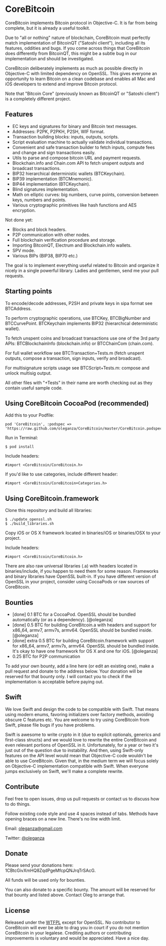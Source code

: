 CoreBitcoin
===========

CoreBitcoin implements Bitcoin protocol in Objective-C. It is far from being complete, but it is already a useful toolkit.

Due to "all or nothing" nature of blockchain, CoreBitcoin must perfectly match implementation of BitcoinQT ("Satoshi client"), including all its features, oddities and bugs. If you come across things that CoreBitcoin does differently from BitcoinQT, this might be a subtle bug in our implementation and should be investigated.

CoreBitcoin deliberately implements as much as possible directly in Objective-C with limited dependency on OpenSSL. This gives everyone an opportunity to learn Bitcoin on a clean codebase and enables all Mac and iOS developers to extend and improve Bitcoin protocol.

Note that "Bitcoin Core" (previously known as BitcoinQT or "Satoshi client") is a completely different project.


Features
--------

- EC keys and signatures for binary and Bitcoin text messages.
- Addresses: P2PK, P2PKH, P2SH, WIF format.
- Transaction building blocks: inputs, outputs, scripts.
- Script evaluation machine to actually validate individual transactions.
- Convenient and safe transaction builder to fetch inputs, compute fees and change and sign transactions easily.
- Utils to parse and compose bitcoin URL and payment requests.
- Blockchain.info and Chain.com API to fetch unspent outputs and broadcast transactions.
- BIP32 hierarchical deterministic wallets (BTCKeychain).
- BIP39 implementation (BTCMnemonic).
- BIP44 implementation (BTCKeychain).
- Blind signatures implementation.
- Math on elliptic curves: big numbers, curve points, conversion between keys, numbers and points.
- Various cryptographic primitives like hash functions and AES encryption.

Not done yet:

- Blocks and block headers.
- P2P communication with other nodes.
- Full blockchain verification procedure and storage.
- Importing BitcoinQT, Electrum and Blockchain.info wallets.
- SPV mode.
- Various BIPs (BIP38, BIP70 etc.)

The goal is to implement everything useful related to Bitcoin and organize it nicely in a single powerful library. Ladies and gentlemen, send me your pull requests.


Starting points
---------------

To encode/decode addresses, P2SH and private keys in sipa format see BTCAddress.

To perform cryptographic operations, use BTCKey, BTCBigNumber and BTCCurvePoint. BTCKeychain implements BIP32 (hierarchical deterministic wallet).

To fetch unspent coins and broadcast transactions use one of the 3rd party APIs: BTCBlockchainInfo (blockchain.info) or BTCChainCom (chain.com).

For full wallet workflow see BTCTransaction+Tests.m (fetch unspent outputs, compose a transaction, sign inputs, verify and broadcast).

For multisignature scripts usage see BTCScript+Tests.m: compose and unlock multisig output.

All other files with "+Tests" in their name are worth checking out as they contain useful sample code.


Using CoreBitcoin CocoaPod (recommended)
----------------------------------------

Add this to your Podfile:

    pod 'CoreBitcoin', :podspec => 'https://raw.github.com/oleganza/CoreBitcoin/master/CoreBitcoin.podspec'

Run in Terminal:

    $ pod install

Include headers:

	#import <CoreBitcoin/CoreBitcoin.h>

If you'd like to use categories, include different header:

	#import <CoreBitcoin/CoreBitcoin+Categories.h>


Using CoreBitcoin.framework
---------------------------

Clone this repository and build all libraries:

	$ ./update_openssl.sh
	$ ./build_libraries.sh

Copy iOS or OS X framework located in binaries/iOS or binaries/OSX to your project.

Include headers:

	#import <CoreBitcoin/CoreBitcoin.h>
	
There are also raw universal libraries (.a) with headers located in binaries/include, if you happen to need them for some reason. Frameworks and binary libraries have OpenSSL built-in. If you have different version of OpenSSL in your project, consider using CocoaPods or raw sources of CoreBitcoin.


Bounties
--------

- [done] 0.1 BTC for a CocoaPod. OpenSSL should be bundled automatically (or as a dependency). [@oleganza]
- [done] 0.5 BTC for building CoreBitcoin.a with headers and support for x86_64, armv7, armv7s, armv64. OpenSSL should be bundled inside. [@oleganza]
- [done] extra 0.5 BTC for building CoreBitcoin.framework with support for x86_64, armv7, armv7s, armv64. OpenSSL should be bundled inside. It's okay to have one framework for OS X and one for iOS. [@oleganza]
- 0.25 BTC for P2P communication

To add your own bounty, add a line here (or edit an existing one), make a pull request and donate to the address below. Your donation will be reserved for that bounty only. I will contact you to check if the implementation is acceptable before paying out.


Swift
-----

We love Swift and design the code to be compatible with Swift. That means using modern enums, favoring initializers over factory methods, avoiding obscure C features etc. You are welcome to try using CoreBitcoin from Swift, please file bugs if you have problems.

Swift is awesome to write crypto in it (due to explicit optionals, generics and first-class structs) and we would love to rewrite the entire CoreBitcoin and even relevant portions of OpenSSL in it. Unfortunately, for a year or two it's just out of the question due to instability. And then, using Swift-only features on the API level would mean that Objective-C code wouldn't be able to use CoreBitcoin. Given that, in the medium term we will focus solely on Objective-C implementation compatible with Swift. When everyone jumps exclusively on Swift, we'll make a complete rewrite.


Contribute
----------

Feel free to open issues, drop us pull requests or contact us to discuss how to do things.

Follow existing code style and use 4 spaces instead of tabs. Methods have opening braces on a new line. There's no line width limit.

Email: [oleganza@gmail.com](mailto:oleganza@gmail.com)

Twitter: [@oleganza](http://twitter.com/oleganza)


Donate
------

Please send your donations here: 1CBtcGivXmHQ8ZqdPgeMfcpQNJrqTrSAcG.

All funds will be used only for bounties.

You can also donate to a specific bounty. The amount will be reserved for that bounty and listed above. Contact Oleg to arrange that.


License
-------

Released under the [WTFPL](http://www.wtfpl.net) except for OpenSSL. No contributor to CoreBitcoin will ever be able to drag you in court if you do not mention CoreBitcoin in your legalese. Crediting authors or contributing improvements is voluntary and would be appreciated. Have a nice day.


